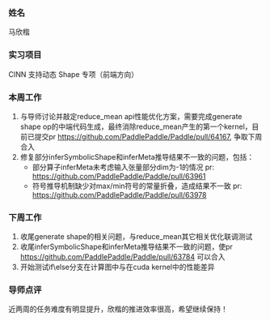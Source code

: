 ### 姓名
马欣楷

### 实习项目
CINN 支持动态 Shape 专项（前端方向）

### 本周工作
1. 与导师讨论并敲定reduce_mean api性能优化方案，需要完成generate shape op的中端代码生成，最终消除reduce_mean产生的第一个kernel，目前已提交pr https://github.com/PaddlePaddle/Paddle/pull/64167, 争取下周合入
2. 修复部分inferSymbolicShape和inferMeta推导结果不一致的问题，包括：
    * 部分算子inferMeta未考虑输入张量部分dim为-1的情况 pr: https://github.com/PaddlePaddle/Paddle/pull/63961
    * 符号推导机制缺少对max/min符号的常量折叠，造成结果不一致 pr: https://github.com/PaddlePaddle/Paddle/pull/63978

### 下周工作
1. 收尾generate shape的相关问题，与reduce_mean其它相关优化联调测试
2. 收尾inferSymbolicShape和inferMeta推导结果不一致的问题，使pr https://github.com/PaddlePaddle/Paddle/pull/63784 可以合入
3. 开始测试if\else分支在计算图中与在cuda kernel中的性能差异

### 导师点评
近两周的任务难度有明显提升，欣楷的推进效率很高，希望继续保持！
